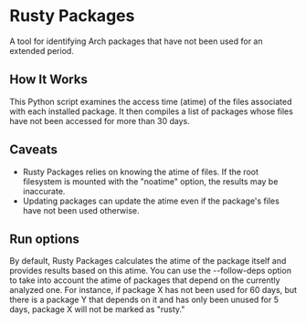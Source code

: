 
# Rusty Packages
A tool for identifying Arch packages that have not been used for an extended period.

## How It Works
This Python script examines the access time (atime) of the files associated with each installed package.
It then compiles a list of packages whose files have not been accessed for more than 30 days.

## Caveats
* Rusty Packages relies on knowing the atime of files. If the root filesystem is mounted with the "noatime" option, the results may be inaccurate.
* Updating packages can update the atime even if the package's files have not been used otherwise.

## Run options
By default, Rusty Packages calculates the atime of the package itself and provides results based on this atime.
You can use the --follow-deps option to take into account the atime of packages that depend on the currently analyzed one.
For instance, if package X has not been used for 60 days, but there is a package Y that depends on it and has only been unused for 5 days, package X will not be marked as "rusty."

